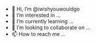 - 👋 Hi, I’m @iwishyouwouldgo
- 👀 I’m interested in ...
- 🌱 I’m currently learning ...
- 💞️ I’m looking to collaborate on ...
- 📫 How to reach me ...

<!---
iwishyouwouldgo/iwishyouwouldgo is a ✨ special ✨ repository because its `README.md` (this file) appears on your GitHub profile.
You can click the Preview link to take a look at your changes.
--->
